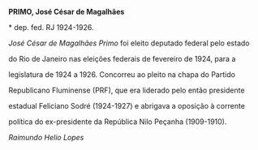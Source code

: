 **PRIMO, José César de Magalhães**



\* dep. fed. RJ 1924-1926.



*José César de Magalhães Primo* foi eleito deputado federal pelo estado

do Rio de Janeiro nas eleições federais de fevereiro de 1924, para a

legislatura de 1924 a 1926. Concorreu ao pleito na chapa do Partido

Republicano Fluminense (PRF), que era liderado pelo então presidente

estadual Feliciano Sodré (1924-1927) e abrigava a oposição à corrente

política do ex-presidente da República Nilo Peçanha (1909-1910).



*Raimundo Helio Lopes*



